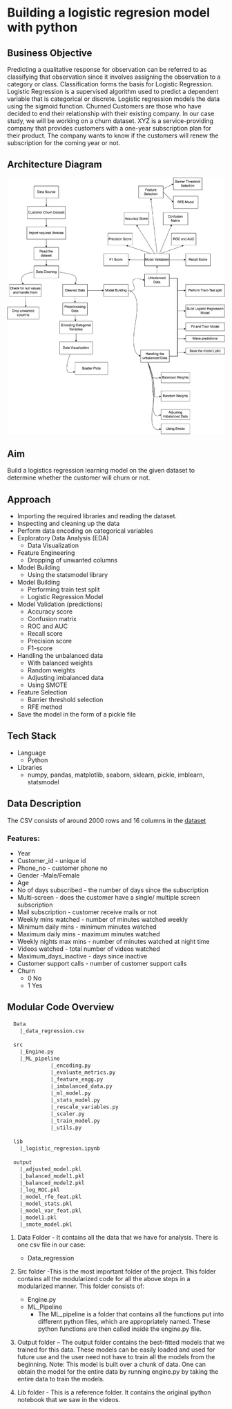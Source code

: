 # Building a logistic regresion model with python

## Business Objective
Predicting a qualitative response for observation can be referred to as classifying that
observation since it involves assigning the observation to a category or class.
Classification forms the basis for Logistic Regression. Logistic Regression is a
supervised algorithm used to predict a dependent variable that is categorical or
discrete. Logistic regression models the data using the sigmoid function.
Churned Customers are those who have decided to end their relationship with their
existing company. In our case study, we will be working on a churn dataset.
XYZ is a service-providing company that provides customers with a one-year
subscription plan for their product. The company wants to know if the customers will
renew the subscription for the coming year or not.

## Architecture Diagram
<img src="architecture_diagram.png">

## Aim
Build a logistics regression learning model on the given dataset to determine whether
the customer will churn or not.

## Approach
- Importing the required libraries and reading the dataset.
- Inspecting and cleaning up the data
- Perform data encoding on categorical variables
- Exploratory Data Analysis (EDA)
  - Data Visualization
- Feature Engineering
  - Dropping of unwanted columns
- Model Building
  - Using the statsmodel library
- Model Building
  - Performing train test split
  - Logistic Regression Model
- Model Validation (predictions)
  - Accuracy score
  - Confusion matrix
  - ROC and AUC
  - Recall score
  - Precision score
  - F1-score
- Handling the unbalanced data
  - With balanced weights
  - Random weights
  - Adjusting imbalanced data
  - Using SMOTE
- Feature Selection
  - Barrier threshold selection
  - RFE method
- Save the model in the form of a pickle file

## Tech Stack
- Language
   - Python
- Libraries
  - numpy, pandas, matplotlib, seaborn, sklearn, pickle, imblearn,
statsmodel 

## Data Description
The CSV consists of around 2000 rows and 16 columns in the [dataset](https://github.com/diegovillatoromx/logistic_regresion_model/blob/main/Data/data_regression.csv)
### Features:
- Year
- Customer_id - unique id
- Phone_no - customer phone no
- Gender -Male/Female
- Age
- No of days subscribed - the number of days since the subscription
- Multi-screen - does the customer have a single/ multiple screen subscription
- Mail subscription - customer receive mails or not
- Weekly mins watched - number of minutes watched weekly
- Minimum daily mins - minimum minutes watched
- Maximum daily mins - maximum minutes watched
- Weekly nights max mins - number of minutes watched at night time
- Videos watched - total number of videos watched
- Maximum_days_inactive - days since inactive
- Customer support calls - number of customer support calls
- Churn
  - 0 No
  - 1 Yes
    
## Modular Code Overview

```
  Data
    |_data_regression.csv

  src
    |_Engine.py
    |_ML_pipeline
              |_encoding.py
              |_evaluate_metrics.py
              |_feature_engg.py
              |_imbalanced_data.py
              |_ml_model.py
              |_stats_model.py
              |_rescale_variables.py
              |_scaler.py
              |_train_model.py
              |_utils.py

  lib
    |_logistic_regresion.ipynb

  output
    |_adjusted_model.pkl
    |_balanced_model1.pkl
    |_balanced_model2.pkl
    |_log_ROC.pkl
    |_model_rfe_feat.pkl
    |_model_stats.pkl
    |_model_var_feat.pkl
    |_model1.pkl
    |_smote_model.pkl
```
1. Data Folder - It contains all the data that we have for analysis. There is one csv
file in our case:
   - Data_regression
3. Src folder -This is the most important folder of the project. This folder contains
all the modularized code for all the above steps in a modularized manner. This
folder consists of:
   - Engine.py
   - ML_Pipeline
     - The ML_pipeline is a folder that contains all the functions put into different
      python files, which are appropriately named. These python functions are
      then called inside the engine.py file.

3. Output folder – The output folder contains the best-fitted models that we trained
for this data. These models can be easily loaded and used for future use and
the user need not have to train all the models from the beginning.
Note: This model is built over a chunk of data. One can obtain the model for the
entire data by running engine.py by taking the entire data to train the models.
4. Lib folder - This is a reference folder. It contains the original ipython notebook
that we saw in the videos.

